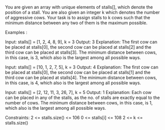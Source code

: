 You are given an array with unique elements of stalls[], which denote the position of a stall. You are also given an integer k which denotes the number of aggressive cows. Your task is to assign stalls to k cows such that the minimum distance between any two of them is the maximum possible.

Examples :

Input: stalls[] = [1, 2, 4, 8, 9], k = 3
Output: 3
Explanation: The first cow can be placed at stalls[0], 
the second cow can be placed at stalls[2] and 
the third cow can be placed at stalls[3]. 
The minimum distance between cows, in this case, is 3, which also is the largest among all possible ways.

Input: stalls[] = [10, 1, 2, 7, 5], k = 3
Output: 4
Explanation: The first cow can be placed at stalls[0],
the second cow can be placed at stalls[1] and
the third cow can be placed at stalls[4].
The minimum distance between cows, in this case, is 4, which also is the largest among all possible ways.

Input: stalls[] = [2, 12, 11, 3, 26, 7], k = 5
Output: 1
Explanation: Each cow can be placed in any of the stalls, as the no. of stalls are exactly equal to the number of cows.
The minimum distance between cows, in this case, is 1, which also is the largest among all possible ways.

Constraints:
2 <= stalls.size() <= 106
0 <= stalls[i] <= 108
2 <= k <= stalls.size()

